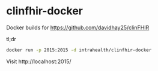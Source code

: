 # clinfhir-docker
Docker builds for https://github.com/davidhay25/clinFHIR

tl;dr
```sh
docker run -p 2015:2015 -d intrahealth/clinfhir-docker
```
Visit http://localhost:2015/
